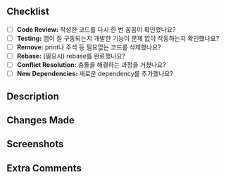 <!-- Review the checklist below before submitting -->
## Checklist
- [ ] **Code Review:** 작성한 코드를 다시 한 번 꼼꼼이 확인했나요?
- [ ] **Testing:** 앱이 잘 구동되는지 개발한 기능이 문제 없이 작동하는지 확인했나요?
- [ ] **Remove:** print나 주석 등 필요없는 코드를 삭제했나요?
- [ ] **Rebase:** (필요시) rebase를 완료했나요?
- [ ] **Conflict Resolution:** 충돌을 해결하는 과정을 거쳤나요?
- [ ] **New Dependencies:** 새로운 dependency를 추가했나요?

<!-- Please include a summary of the change and which issue is fixed. Please also include relevant motivation and context -->
## Description

<!-- List all the changes that were made in this pull request --> 
## Changes Made


<!-- If applicable, add screenshots to help explain your changes -->
## Screenshots

## Extra Comments
